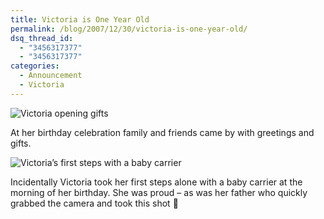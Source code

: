 ```yaml
---
title: Victoria is One Year Old
permalink: /blog/2007/12/30/victoria-is-one-year-old/
dsq_thread_id:
  - "3456317377"
  - "3456317377"
categories:
  - Announcement
  - Victoria
---
```


![Victoria opening gifts](/wp-content/victoriaopeninggifts.jpg)

At her birthday celebration family and friends came by with greetings and gifts.

![Victoria’s first steps with a baby carrier](/wp-content/victoriawithbabycarrier.jpg)

Incidentally Victoria took her first steps alone with a baby carrier at the morning of her birthday. She was proud &#8211; as was her father who quickly grabbed the camera and took this shot 🙂

